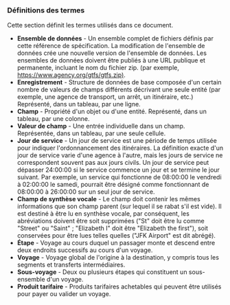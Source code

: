 ### Définitions des termes

Cette section définit les termes utilisés dans ce document.

* **Ensemble de données** - Un ensemble complet de fichiers définis par cette référence de spécification. La modification de l'ensemble de données crée une nouvelle version de l'ensemble de données. Les ensembles de données doivent être publiés à une URL publique et permanente, incluant le nom du fichier zip. (par exemple, [https://www.agency.org/gtfs/gtfs.zip)](https://www.agency.org/gtfs/gtfs.zip).
* **Enregistrement** - Structure de données de base composée d'un certain nombre de valeurs de champs différents décrivant une seule entité (par exemple, une agence de transport, un arrêt, un itinéraire, etc.) Représenté, dans un tableau, par une ligne.
* **Champ** - Propriété d'un objet ou d'une entité. Représenté, dans un tableau, par une colonne.
* **Valeur de champ** - Une entrée individuelle dans un champ. Représentée, dans un tableau, par une seule cellule.
* **Jour de service** - Un jour de service est une période de temps utilisée pour indiquer l'ordonnancement des itinéraires. La définition exacte d'un jour de service varie d'une agence à l'autre, mais les jours de service ne correspondent souvent pas aux jours civils. Un jour de service peut dépasser 24:00:00 si le service commence un jour et se termine le jour suivant. Par exemple, un service qui fonctionne de 08:00:00 le vendredi à 02:00:00 le samedi, pourrait être désigné comme fonctionnant de 08:00:00 à 26:00:00 sur un seul jour de service.
* **Champ de synthèse vocale** - Le champ doit contenir les mêmes informations que son champ parent (sur lequel il se rabat s'il est vide). Il est destiné à être lu en synthèse vocale, par conséquent, les abréviations doivent être soit supprimées ("St" doit être lu comme "Street" ou "Saint" ; "Elizabeth I" doit être "Elizabeth the first"), soit conservées pour être lues telles quelles ("JFK Airport" est dit abrégé).
* **Étape** - Voyage au cours duquel un passager monte et descend entre deux endroits successifs au cours d'un voyage.
* **Voyage** - Voyage global de l'origine à la destination, y compris tous les segments et transferts intermédiaires.
* **Sous-voyage** - Deux ou plusieurs étapes qui constituent un sous-ensemble d'un voyage.
* **Produit tarifaire** - Produits tarifaires achetables qui peuvent être utilisés pour payer ou valider un voyage.

